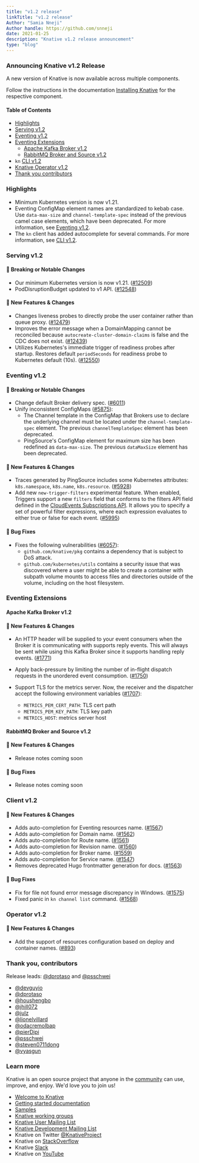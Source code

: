 ```yaml
---
title: "v1.2 release"
linkTitle: "v1.2 release"
Author: "Samia Nneji"
Author handle: https://github.com/snneji
date: 2021-01-25
description: "Knative v1.2 release announcement"
type: "blog"
---
```


### Announcing Knative v1.2 Release

A new version of Knative is now available across multiple components.

Follow the instructions in the documentation
[Installing Knative](https://knative.dev/docs/install/) for the respective component.

#### Table of Contents
- [Highlights](#highlights)
- [Serving v1.2](#serving-v12)
- [Eventing v1.2](#eventing-v12)
- [Eventing Extensions](#eventing-extensions)
    - [Apache Kafka Broker v1.2](#apache-kafka-broker-v12)
    - [RabbitMQ Broker and Source v1.2](#rabbitmq-broker-and-source-v12)
- `kn` [CLI v1.2](#client-v12)
- [Knative Operator v1.2](#operator-v12)
- [Thank you contributors](#thank-you-contributors)


### Highlights

- Minimum Kubernetes version is now v1.21.
- Eventing ConfigMap element names are standardized to kebab case.
Use `data-max-size` and `channel-template-spec` instead of the previous camel case
elements, which have been deprecated.
For more information, see [Eventing v1.2](#eventing-v12).
- The `kn` client has added autocomplete for several commands. For more information, see [CLI v1.2](#client-v12).


### Serving v1.2

<!-- Original notes are here: https://github.com/knative/serving/releases/tag/knative-v1.2.0 -->

#### 🚨 Breaking or Notable Changes

- Our minimum Kubernetes version is now v1.21. ([#12509](https://github.com/knative/serving/pull/12509))
- PodDisruptionBudget updated to v1 API. ([#12548](https://github.com/knative/serving/pull/12548))

#### 💫 New Features & Changes

- Changes liveness probes to directly probe the user container rather than queue proxy. ([#12479](https://github.com/knative/serving/pull/12479))
- Improves the error message when a DomainMapping cannot be reconciled because `autocreate-cluster-domain-claims` is false and the CDC does not exist. ([#12439](https://github.com/knative/serving/pull/12439))
- Utilizes Kubernetes's immediate trigger of readiness probes after startup. Restores default `periodSeconds` for readiness probe to Kubernetes default (10s). ([#12550](https://github.com/knative/serving/pull/12550))


### Eventing v1.2

<!-- Original notes are here: https://github.com/knative/eventing/releases/tag/knative-v1.2.0 -->

#### 🚨 Breaking or Notable Changes

- Change default Broker delivery spec. ([#6011](https://github.com/knative/eventing/pull/6011))
- Unify inconsistent ConfigMaps ([#5875](https://github.com/knative/eventing/pull/5875)):
    - The Channel template in the ConfigMap that Brokers use to declare the underlying channel must be located under the `channel-template-spec` element. The previous `channelTemplateSpec` element has been deprecated.
    - PingSource's ConfigMap element for maximum size has been redefined as `data-max-size`.
    The previous `dataMaxSize` element has been deprecated.

#### 💫 New Features & Changes

- Traces generated by PingSource includes some Kubernetes attributes: `k8s.namespace`, `k8s.name`, `k8s.resource`. ([#5928](https://github.com/knative/eventing/pull/5928))
- Add new `new-trigger-filters` experimental feature. When enabled, Triggers support a new `filters` field that conforms to the filters API field defined in the [CloudEvents Subscriptions API](https://github.com/cloudevents/spec/blob/main/subscriptions/spec.md#324-filters). It allows you to specify a set of powerful filter expressions, where each expression evaluates to either true or false for each event. ([#5995](https://github.com/knative/eventing/pull/5995))

#### 🐞 Bug Fixes

- Fixes the following vulnerabilities ([#6057](https://github.com/knative/eventing/pull/6057)):
    - `github.com/knative/pkg` contains a dependency that is subject to DoS attack.
    - `github.com/kubernetes/utils` contains a security issue that was discovered where a user might be able to create a container with subpath volume mounts to access files and directories outside of the volume, including on the host filesystem.


### Eventing Extensions

#### Apache Kafka Broker v1.2

<!-- Original notes are here: https://github.com/knative-sandbox/eventing-kafka-broker/releases/tag/knative-v1.2.0 -->

#### 💫 New Features & Changes

- An HTTP header will be supplied to your event consumers when the Broker it is communicating with supports reply events.
This will always be sent while using this Kafka Broker since it supports handling reply events. ([#1771](https://github.com/knative-sandbox/eventing-kafka-broker/pull/1771))

- Apply back-pressure by limiting the number of in-flight dispatch requests in the unordered event consumption. ([#1750](https://github.com/knative-sandbox/eventing-kafka-broker/pull/1750))

- Support TLS for the metrics server. Now, the receiver and the dispatcher accept the following environment variables ([#1707](https://github.com/knative-sandbox/eventing-kafka-broker/pull/1707)):
    - `METRICS_PEM_CERT_PATH`: TLS cert path
    - `METRICS_PEM_KEY_PATH`: TLS key path
    - `METRICS_HOST`: metrics server host


#### RabbitMQ Broker and Source v1.2

<!-- Original notes are here: https://github.com/knative-sandbox/eventing-rabbitmq/releases/tag/knative-v1.2.0 -->


#### 💫 New Features & Changes

- Release notes coming soon

#### 🐞 Bug Fixes

- Release notes coming soon


### Client v1.2

<!-- Original notes are here: https://github.com/knative/client/blob/main/CHANGELOG.adoc#v120-2022-01-25 -->

#### 💫 New Features & Changes

- Adds auto-completion for Eventing resources name. ([#1567](https://github.com/knative/client/pull/1567))
- Adds auto-completion for Domain name. ([#1562](https://github.com/knative/client/pull/1562))
- Adds auto-completion for Route name. ([#1561](https://github.com/knative/client/pull/1561))
- Adds auto-completion for Revision name. ([#1560](https://github.com/knative/client/pull/1560))
- Adds auto-completion for Broker name. ([#1559](https://github.com/knative/client/pull/1559))
- Adds auto-completion for Service name. ([#1547](https://github.com/knative/client/pull/1547))
- Removes deprecated Hugo frontmatter generation for docs. ([#1563](https://github.com/knative/client/pull/1563))

#### 🐞 Bug Fixes

- Fix for file not found error message discrepancy in Windows. ([#1575](https://github.com/knative/client/pull/1575))
- Fixed panic in `kn channel list` command. ([#1568](https://github.com/knative/client/pull/1568))


### Operator v1.2

<!-- Original notes are here: https://github.com/knative/operator/releases/tag/knative-v1.2.0   -->

#### 💫 New Features & Changes

- Add the support of resources configuration based on deploy and container names. ([#893](https://github.com/knative/operator/pull/893))


### Thank you, contributors

Release leads: [@dprotaso](https://github.com/dprotaso) and [@psschwei](https://github.com/psschwei)

- [@devguyio](https://github.com/devguyio)
- [@dprotaso](https://github.com/dprotaso)
- [@houshengbo](https://github.com/houshengbo)
- [@jhill072](https://github.com/jhill072)
- [@julz](https://github.com/julz)
- [@lionelvillard](https://github.com/lionelvillard)
- [@odacremolbap](https://github.com/odacremolbap)
- [@pierDipi](https://github.com/pierDipi)
- [@psschwei](https://github.com/psschwei)
- [@steven0711dong](https://github.com/steven0711dong)
- [@vyasgun](https://github.com/vyasgun)


### Learn more

Knative is an open source project that anyone in the [community](https://knative.dev/docs/community/) can use, improve, and enjoy. We'd love you to join us!

- [Welcome to Knative](https://knative.dev/docs)
- [Getting started documentation](https://knative.dev/docs/getting-started)
- [Samples](https://knative.dev/docs/samples)
- [Knative working groups](https://github.com/knative/community/blob/main/working-groups/WORKING-GROUPS.md)
- [Knative User Mailing List](https://groups.google.com/forum/#!forum/knative-users)
- [Knative Development Mailing List](https://groups.google.com/forum/#!forum/knative-dev)
- Knative on Twitter [@KnativeProject](https://twitter.com/KnativeProject)
- Knative on [StackOverflow](https://stackoverflow.com/questions/tagged/knative)
- Knative [Slack](https://slack.knative.dev)
- Knative on [YouTube](https://www.youtube.com/channel/UCq7cipu-A1UHOkZ9fls1N8A)
